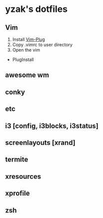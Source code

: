 # yzak's dotfiles

## Vim
1. Install [Vim-Plug](https://github.com/junegunn/vim-plug)
2. Copy .vimrc to user directory
3. Open the vim
  - PlugInstall

## awesome wm
## conky
## etc
## i3 [config, i3blocks, i3status]
## screenlayouts [xrand]
## termite
## xresources
## xprofile
## zsh
